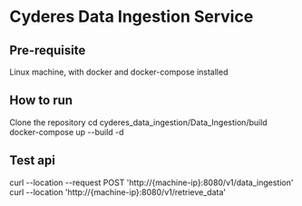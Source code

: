 # Cyderes Data Ingestion Service

## Pre-requisite

Linux machine, with docker and docker-compose installed

## How to run

Clone the repository
cd cyderes_data_ingestion/Data_Ingestion/build
docker-compose up --build -d

## Test api
curl --location --request POST 'http://{machine-ip}:8080/v1/data_ingestion'
curl --location 'http://{machine-ip}:8080/v1/retrieve_data'
